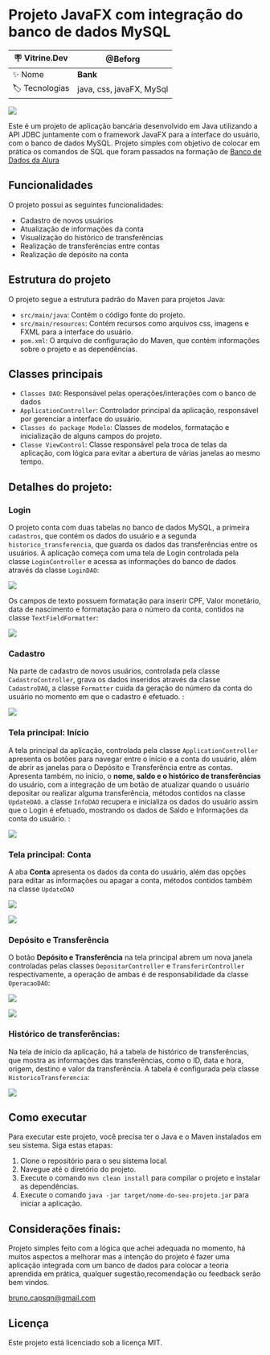 # Projeto JavaFX com integração do banco de dados MySQL

| :placard: Vitrine.Dev |  @Beforg   |
| -------------  | --- |
| :sparkles: Nome        | **Bank**
| :label: Tecnologias | java, css, javaFX, MySql

![](https://github.com/Beforg/assets/blob/main/bank_images/main.png#vitrinedev)

Este é um projeto de aplicação bancária desenvolvido em Java utilizando a API JDBC juntamente com o framework JavaFX para a interface do usuário, com o banco de dados MySQL.
Projeto simples com objetivo de colocar em prática os comandos de SQL que foram passados na formação de [Banco de Dados da Alura](https://cursos.alura.com.br/formacao-banco-dados-java)

## Funcionalidades

O projeto possui as seguintes funcionalidades:

- Cadastro de novos usuários
- Atualização de informações da conta
- Visualização do histórico de transferências
- Realização de transferências entre contas
- Realização de depósito na conta

## Estrutura do projeto

O projeto segue a estrutura padrão do Maven para projetos Java:

- `src/main/java`: Contém o código fonte do projeto.
- `src/main/resources`: Contém recursos como arquivos css, imagens e FXML para a interface do usuário.
- `pom.xml`: O arquivo de configuração do Maven, que contém informações sobre o projeto e as dependências.

## Classes principais

- `Classes DAO`: Responsável pelas operações/interações com o banco de dados
- `ApplicationController`: Controlador principal da aplicação, responsável por gerenciar a interface do usuário.
- `Classes do package Modelo`: Classes de modelos, formatação e inicialização de alguns campos do projeto.
- `Classe ViewControl`: Classe responsável pela troca de telas da aplicação, com lógica para evitar a abertura de várias janelas ao mesmo tempo.

## Detalhes do projeto:

### Login

O projeto conta com duas tabelas no banco de dados MySQL, a primeira `cadastros`, que contém os dados do usuário e a segunda `historico_transferencia`, que guarda os dados das transferências entre os usuários.
A aplicação começa com uma tela de Login controlada pela classe `LoginController` e acessa as informações do banco de dados através da classe `LoginDAO`:

![](https://github.com/Beforg/assets/blob/main/login)

Os campos de texto possuem formatação para inserir CPF, Valor monetário, data de nascimento e formatação para o número da conta, contidos na classe `TextFieldFormatter`:

![](https://github.com/Beforg/assets/blob/main/bank_images/login_formatacao.png)

### Cadastro

Na parte de cadastro de novos usuários, controlada pela classe `CadastroController`, grava os dados inseridos através da classe `CadastroDAO`, a classe `Formatter` cuida da geração do número da conta do usuário no momento em que o cadastro é efetuado. :

![](https://github.com/Beforg/assets/blob/main/bank_images/cadastro.png)

### Tela principal: Início

A tela principal da aplicação, controlada pela classe `ApplicationController` apresenta os botões para navegar entre o início e a conta do usuário, além de abrir as janelas para o Depósito e Transferência entre as contas.
Apresenta também, no início, o <strong>nome, saldo e o histórico de transferências</strong> do usuário, com a integração de um botão de atualizar quando o usuário depositar ou realizar alguma transferência, métodos contidos na classe `UpdateDAO`. a classe `InfoDAO` recupera e inicializa
os dados do usuário assim que o Login é efetuado, mostrando os dados de Saldo e Informações da conta do usuário. :

![](https://github.com/Beforg/assets/blob/main/bank_images/main.png)

### Tela principal: Conta

A aba <strong>Conta</strong> apresenta os dados da conta do usuário, além das opções para editar as informações ou apagar a conta, métodos contidos também na classe `UpdateDAO`

![](https://github.com/Beforg/assets/blob/main/bank_images/conta_tela.png)

![](https://github.com/Beforg/assets/blob/main/bank_images/altera_infos.png)

###  Depósito e Transferência

O botão <strong>Depósito e Transferência</strong> na tela principal abrem um nova janela controladas pelas classes `DepositarController` e `TransferirController` respectivamente, a operação de ambas é de responsabilidade da classe `OperacaoDAO`:

![](https://github.com/Beforg/assets/blob/main/bank_images/deposit.png)

![](https://github.com/Beforg/assets/blob/main/bank_images/transf.png)

### Histórico de transferências:

Na tela de início da aplicação, há a tabela de histórico de transferências, que mostra as informações das transferências, como o ID, data e hora, origem, destino e valor da transferência. A tabela é configurada pela classe `HistoricoTransferencia`:

![](https://github.com/Beforg/assets/blob/main/bank_images/tabela_transf.png)

## Como executar

Para executar este projeto, você precisa ter o Java e o Maven instalados em seu sistema. Siga estas etapas:

1. Clone o repositório para o seu sistema local.
2. Navegue até o diretório do projeto.
3. Execute o comando `mvn clean install` para compilar o projeto e instalar as dependências.
4. Execute o comando `java -jar target/nome-do-seu-projeto.jar` para iniciar a aplicação.

## Considerações finais:

Projeto simples feito com a lógica que achei adequada no momento, há muitos aspectos a melhorar mas a intenção do projeto é fazer uma aplicação integrada com um banco de dados para colocar a teoria aprendida em prática, qualquer sugestão,recomendação ou feedback
serão bem vindos.

bruno.capsqn@gmail.com

## Licença

Este projeto está licenciado sob a licença MIT.

